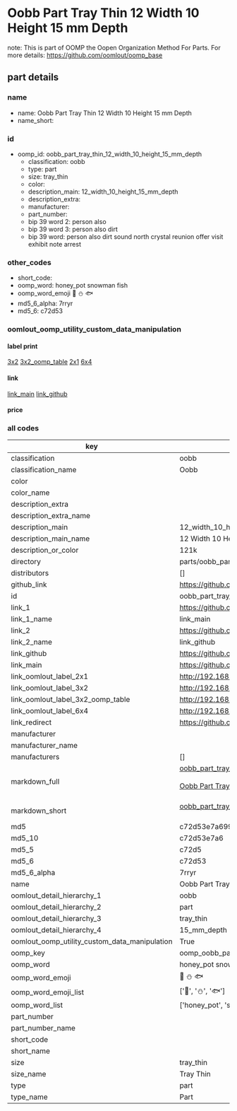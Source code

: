 # Oobb Part Tray Thin 12 Width 10 Height 15 mm Depth  

note: This is part of OOMP the Oopen Organization Method For Parts. For more details: https://github.com/oomlout/oomp_base

##  part details
  







### name
* name: Oobb Part Tray Thin 12 Width 10 Height 15 mm Depth
* name_short: 
### id
* oomp_id: oobb_part_tray_thin_12_width_10_height_15_mm_depth
  * classification: oobb
  * type: part
  * size: tray_thin
  * color: 
  * description_main: 12_width_10_height_15_mm_depth
  * description_extra: 
  * manufacturer: 
  * part_number: 
  * bip 39 word 2: person also
  * bip 39 word 3: person also dirt
  * bip 39 word: person also dirt sound north crystal reunion offer visit exhibit note arrest

### other_codes
* short_code: 
* oomp_word: honey_pot snowman fish
* oomp_word_emoji :honey_pot: :snowman: :fish:
* md5_6_alpha: 7rryr
* md5_6: c72d53






### oomlout_oomp_utility_custom_data_manipulation
#### label print
[3x2](http://192.168.1.245:1112/?label=oomp%207rryr)
[3x2_oomp_table](http://192.168.1.108:1112/?label=oomp%207rryr)
[2x1](http://192.168.1.242:1112/?label=oomp%207rryr)
[6x4](http://192.168.1.55:1112/?label=oomp%207rryr)    

#### link

[link_main](https://github.com/oomlout/oomlout_oomp_version_1_messy/tree/main/parts/oobb_part_tray_thin_12_width_10_height_15_mm_depth) [link_github](https://github.com/oomlout/oomlout_oomp_version_1_messy/tree/main/parts/oobb_part_tray_thin_12_width_10_height_15_mm_depth)                             

#### price







### all codes 
| key | value |  
| --- | --- |  
| classification | oobb |  
| classification_name | Oobb |  
| color |  |  
| color_name |  |  
| description_extra |  |  
| description_extra_name |  |  
| description_main | 12_width_10_height_15_mm_depth |  
| description_main_name | 12 Width 10 Height 15 mm Depth |  
| description_or_color | 121k |  
| directory | parts/oobb_part_tray_thin_12_width_10_height_15_mm_depth |  
| distributors | [] |  
| github_link | https://github.com/oomlout/oomlout_oomp_part_src/tree/main/parts/oobb_part_tray_thin_12_width_10_height_15_mm_depth |  
| id | oobb_part_tray_thin_12_width_10_height_15_mm_depth |  
| link_1 | https://github.com/oomlout/oomlout_oomp_version_1_messy/tree/main/parts/oobb_part_tray_thin_12_width_10_height_15_mm_depth |  
| link_1_name | link_main |  
| link_2 | https://github.com/oomlout/oomlout_oomp_version_1_messy/tree/main/parts/oobb_part_tray_thin_12_width_10_height_15_mm_depth |  
| link_2_name | link_github |  
| link_github | https://github.com/oomlout/oomlout_oomp_version_1_messy/tree/main/parts/oobb_part_tray_thin_12_width_10_height_15_mm_depth |  
| link_main | https://github.com/oomlout/oomlout_oomp_version_1_messy/tree/main/parts/oobb_part_tray_thin_12_width_10_height_15_mm_depth |  
| link_oomlout_label_2x1 | http://192.168.1.242:1112/?label=oomp%207rryr |  
| link_oomlout_label_3x2 | http://192.168.1.245:1112/?label=oomp%207rryr |  
| link_oomlout_label_3x2_oomp_table | http://192.168.1.108:1112/?label=oomp%207rryr |  
| link_oomlout_label_6x4 | http://192.168.1.55:1112/?label=oomp%207rryr |  
| link_redirect | https://github.com/oomlout/oomlout_oomp_version_1_messy/tree/main/parts/oobb_part_tray_thin_12_width_10_height_15_mm_depth |  
| manufacturer |  |  
| manufacturer_name |  |  
| manufacturers | [] |  
| markdown_full | [oobb_part_tray_thin_12_width_10_height_15_mm_depth](none)<br>[](none)<br>[Oobb Part Tray Thin 12 Width 10 Height 15 Mm Depth](none)<br><br> |  
| markdown_short | [oobb_part_tray_thin_12_width_10_height_15_mm_depth](none)<br><br> |  
| md5 | c72d53e7a6997708d54b2cfc7d41d51a |  
| md5_10 | c72d53e7a6 |  
| md5_5 | c72d5 |  
| md5_6 | c72d53 |  
| md5_6_alpha | 7rryr |  
| name | Oobb Part Tray Thin 12 Width 10 Height 15 mm Depth |  
| oomlout_detail_hierarchy_1 | oobb |  
| oomlout_detail_hierarchy_2 | part |  
| oomlout_detail_hierarchy_3 | tray_thin |  
| oomlout_detail_hierarchy_4 | 15_mm_depth |  
| oomlout_oomp_utility_custom_data_manipulation | True |  
| oomp_key | oomp_oobb_part_tray_thin_12_width_10_height_15_mm_depth |  
| oomp_word | honey_pot snowman fish |  
| oomp_word_emoji | :honey_pot: :snowman: :fish: |  
| oomp_word_emoji_list | [':honey_pot:', ':snowman:', ':fish:'] |  
| oomp_word_list | ['honey_pot', 'snowman', 'fish'] |  
| part_number |  |  
| part_number_name |  |  
| short_code |  |  
| short_name |  |  
| size | tray_thin |  
| size_name | Tray Thin |  
| type | part |  
| type_name | Part |  

